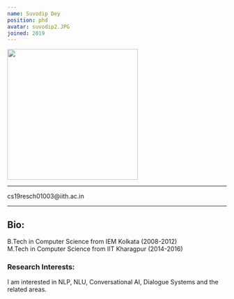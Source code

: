 ```yaml
---
name: Suvodip Dey
position: phd
avatar: suvodip2.JPG
joined: 2019
---
```

 
 <img width="300" src="{{site.baseurl}}/images/people/{{page.avatar}}" data-action="zoom">
 <hr>
<i class="fa fa-envelope-o"></i> cs19resch01003@iith.ac.in 
<hr>

## Bio:
B.Tech in Computer Science from IEM Kolkata (2008-2012)<br>
M.Tech in Computer Science from IIT Kharagpur (2014-2016)

### Research Interests:
<p style="text-align:justify">

I am interested in NLP, NLU, Conversational AI, Dialogue Systems and the related areas.
</p>